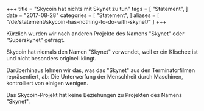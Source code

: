 +++
title = "Skycoin hat nichts mit Skynet zu tun"
tags = [
    "Statement",
]
date = "2017-08-28"
categories = [
    "Statement",
]
aliases = [
	"/de/statement/skycoin-has-nothing-to-do-with-skynet/"
]
+++

Kürzlich wurden wir nach anderen Projekte des Namens "Skynet" oder "Superskynet" gefragt.

Skycoin hat niemals den Namen "Skynet" verwendet, weil er ein Klischee ist und nicht besonders originell klingt.

Darüberhinaus lehnen wir das, was das "Skynet" aus den Terminatorfilmen repräsentiert, ab:
Die Unterwerfung der Menschheit durch Maschinen, kontrolliert von einigen wenigen.

Das Skycoin-Projekt hat keine Beziehungen zu Projekten des Namens "Skynet".
